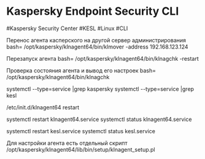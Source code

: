 # Kaspersky Endpoint Security CLI
#Kaspersky Security Center #KESL #Linux #CLI 

Перенос агента касперского на другой сервер администрирования
   bash=
/opt/kaspersky/klnagent64/bin/klmover -address 192.168.123.124
   
Перезапуск агента
   bash=
/opt/kaspersky/klnagent64/bin/klnagchk -restart
   
Проверка состояния агента и вывод его настроек
   bash=
/opt/kaspersky/klnagent64/bin/klnagchk
   


systemctl --type=service |grep kaspersky
systemctl --type=service |grep kesl


/etc/init.d/klnagent64 restart

systemctl restart klnagent64.service
systemctl status klnagent64.service

systemctl restart kesl.service
systemctl status kesl.service


Для настройки агента есть отдельный скрипт /opt/kaspersky/klnagent64/lib/bin/setup/klnagent_setup.pl

